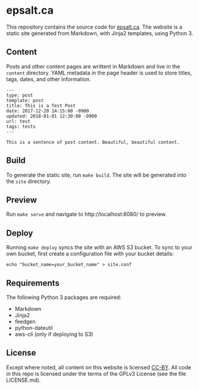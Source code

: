 # epsalt.ca
This repository contains the source code for [epsalt.ca][website]. The
website is a static site generated from Markdown, with Jinja2
templates, using Python 3.

## Content
Posts and other content pages are writtent in Markdown and live in the
`content` directory. YAML metadata in the page header is used to store
titles, tags, dates, and other information.

```
---
type: post
template: post
title: This is a Test Post
date: 2017-12-20 14:15:00 -0900
updated: 2018-01-01 12:30:00 -0900
url: test
tags: tests
---

This is a sentence of post content. Beautiful, beautiful content.
```

## Build
To generate the static site, run `make build`. The site will be
generated into the `site` directory.

## Preview
Run `make serve` and navigate to http://localhost:8080/ to preview.

## Deploy
Running `make deploy` syncs the site with an AWS S3 bucket. To sync to
your own bucket, first create a configuration file with your bucket
details:

```
echo "bucket_name=your_bucket_name" > site.conf
```

## Requirements
The following Python 3 packages are required:

- Markdown
- Jinja2
- feedgen
- python-dateutil
- aws-cli (only if deploying to S3)

## License

Except where noted, all content on this website is
licensed [CC-BY][cc-by]. All code in this repo is licensed under the
terms of the GPLv3 License (see the file LICENSE.md).

[website]: http://epsalt.ca
[cc-by]: https://creativecommons.org/licenses/by/4.0/
